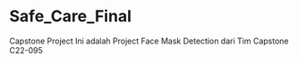 # Safe_Care_Final
Capstone Project
Ini adalah Project Face Mask Detection dari Tim Capstone C22-095
